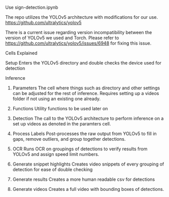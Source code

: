 Use sign-detection.ipynb

The repo utilizes the YOLOv5 architecture with modifications for our use.
https://github.com/ultralytics/yolov5

There is a current issue regarding version incompatibility between the version of YOLOv5 we used and Torch.
Please refer to https://github.com/ultralytics/yolov5/issues/6948 for fixing this issue.

Cells Explained

Setup
Enters the YOLOv5 directory and double checks the device used for detection

Inference
1. Parameters
The cell where things such as directory and other settings can be adjusted for the rest of inference.
Requires setting up a videos folder if not using an existing one already.

2. Functions
Utility functions to be used later on

3. Detection
The call to the YOLOv5 architecture to perform inference on a set up videos as denoted in the paramters cell.

4. Process Labels
Post-processes the raw output from YOLOv5 to fill in gaps, remove outliers, and group together detections.

5. OCR
Runs OCR on groupings of detections to verify results from YOLOv5 and assign speed limit numbers.

6. Generate snippet highlights
Creates video snippets of every grouping of detection for ease of double checking

7. Generate results
Creates a more human readable csv for detections

8. Generate videos
Creates a full video with bounding boxes of detections.
